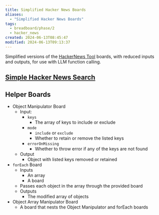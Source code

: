 ```yaml
---
title: Simplified Hacker News Boards
aliases:
  - "Simplified Hacker News Boards"
tags:
  - breadboard/phase/2
  - hacker_news
created: 2024-06-13T08:45:47
modified: 2024-06-13T09:13:37
---
```


Simplified versions of the [HackerNews Tool](projects/Breadboard/Phase%202/HackerNews%20Tool.md) boards, with reduced inputs and outputs, for use with LLM function calling.

## [Simple Hacker News Search](projects/Breadboard/Phase%202/Simple%20Hacker%20News%20Search.md)
## Helper Boards
- Object Manipulator Board
	- Input:
		- `keys`
			- The array of keys to include or exclude
		- `mode`
			- `include` or `exclude`
			- Whether to retain or remove the listed keys
		- `errorOnMissing`
			- Whether to throw error if any of the keys are not found
	- Output
		- Object with listed keys removed or retained
- `forEach` Board
	- Inputs
		- An array
		- A board
	- Passes each object in the array through the provided board
	- Outputs
		- The modified array of objects
- Object Array Manipulator Board
	- A board that nests the Object Manipulator and forEach boards
